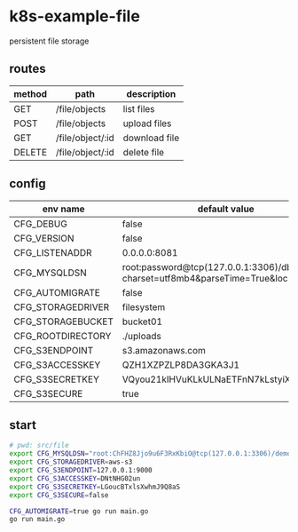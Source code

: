 # k8s-example-file
persistent file storage

## routes
| method | path             | description   |
| ------ | ---------------- | ------------- |
| GET    | /file/objects    | list files    |
| POST   | /file/objects    | upload files  |
| GET    | /file/object/:id | download file |
| DELETE | /file/object/:id | delete file   |

## config
| env name          | default value                                                                   |
| ----------------- | ------------------------------------------------------------------------------- |
| CFG_DEBUG         | false                                                                           |
| CFG_VERSION       | false                                                                           |
| CFG_LISTENADDR    | 0.0.0.0:8081                                                                    |
| CFG_MYSQLDSN      | root:password@tcp(127.0.0.1:3306)/dbname?charset=utf8mb4&parseTime=True&loc=UTC |
| CFG_AUTOMIGRATE   | false                                                                           |
| CFG_STORAGEDRIVER | filesystem                                                                      |
| CFG_STORAGEBUCKET | bucket01                                                                        |
| CFG_ROOTDIRECTORY | ./uploads                                                                       |
| CFG_S3ENDPOINT    | s3.amazonaws.com                                                                |
| CFG_S3ACCESSKEY   | QZH1XZPZLP8DA3GKA3J1                                                            |
| CFG_S3SECRETKEY   | VQyou21kIHVuKLkULNaETFnN7kLstyiX2KEtVbuI                                        |
| CFG_S3SECURE      | true                                                                            |

## start
```sh
# pwd: src/file
export CFG_MYSQLDSN="root:ChFHZ8Jjo9u6F3RxKbiO@tcp(127.0.0.1:3306)/demodb?charset=utf8mb4&parseTime=True&loc=UTC"
export CFG_STORAGEDRIVER=aws-s3
export CFG_S3ENDPOINT=127.0.0.1:9000
export CFG_S3ACCESSKEY=DNtNHG02un
export CFG_S3SECRETKEY=LGoucBTxlsXwhmJ9Q8aS
export CFG_S3SECURE=false

CFG_AUTOMIGRATE=true go run main.go
go run main.go
```
